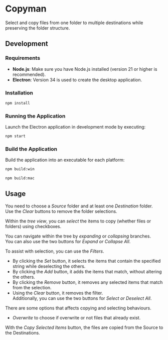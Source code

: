 # Copyman

Select and copy files from one folder to multiple destinations while preserving the folder structure.

## Development

### Requirements

- **Node.js**: Make sure you have Node.js installed (version 21 or higher is recommended).
- **Electron**: Version 34 is used to create the desktop application.

### Installation

```bash
npm install
```

### Running the Application

Launch the Electron application in development mode by executing:

```bash
npm start
```

### Build the Application

Build the application into an executable for each platform:

```bash
npm build:win
```
```bash
npm build:mac
```

## Usage

You need to choose a *Source* folder and at least one *Destination* folder.  
Use the *Clear* buttons to remove the folder selections.

Within the *tree view*, you can *select* the items to copy (whether files or folders) using checkboxes.

You can navigate within the tree by *expanding* or *collapsing* branches.  
You can also use the two buttons for *Expand or Collapse All*.

To assist with selection, you can use the *Filters*.
- By clicking the *Set* button, it selects the items that contain the specified string while deselecting the others.
- By clicking the *Add* button, it adds the items that match, without altering the others.
- By clicking the *Remove* button, it removes any selected items that match from the selection.
- Using the *Clear* button, it removes the filter.  
  Additionally, you can use the two buttons for *Select or Deselect All*.

There are some options that affects copying and selecting behaviours.
- *Overwrite* to choose if overwrite or not files that already exist.

With the *Copy Selected Items* button, the files are copied from the Source to the Destinations.



